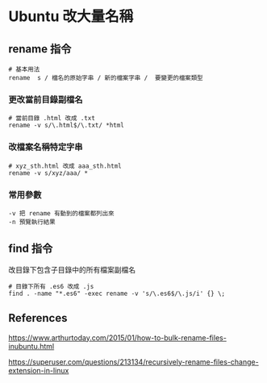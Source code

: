 # Ubuntu 改大量名稱

## rename 指令

```shell
# 基本用法
rename  s / 檔名的原始字串 / 新的檔案字串 /  要變更的檔案類型
```

### 更改當前目錄副檔名

```shell
# 當前目錄 .html 改成 .txt
rename -v s/\.html$/\.txt/ *html
```

### 改檔案名稱特定字串

```shell
# xyz_sth.html 改成 aaa_sth.html
rename -v s/xyz/aaa/ *
```

### 常用參數

```shell
-v 把 rename 有動到的檔案都列出來
-n 預覽執行結果
```

## find 指令

改目錄下包含子目錄中的所有檔案副檔名

```shell
# 目錄下所有 .es6 改成 .js
find . -name "*.es6" -exec rename -v 's/\.es6$/\.js/i' {} \;
```

## References

https://www.arthurtoday.com/2015/01/how-to-bulk-rename-files-inubuntu.html

https://superuser.com/questions/213134/recursively-rename-files-change-extension-in-linux